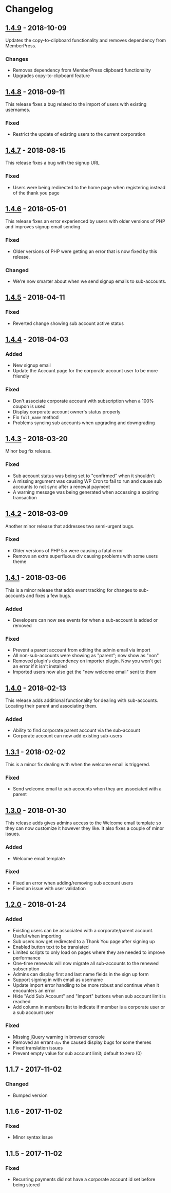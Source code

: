 # Changelog

## [1.4.9](https://github.com/caseproof/memberpress-corporate/releases/tag/1.4.9) - 2018-10-09

Updates the copy-to-clipboard functionality and removes dependency from
MemberPress.

### Changes

- Removes dependency from MemberPress clipboard functionality
- Upgrades copy-to-clipboard feature

## [1.4.8](https://github.com/caseproof/memberpress-corporate/releases/tag/1.4.8) - 2018-09-11

This release fixes a bug related to the import of users with existing usernames.

### Fixed

- Restrict the update of existing users to the current corporation

## [1.4.7](https://github.com/caseproof/memberpress-corporate/compare/1.4.6...1.4.7) - 2018-08-15

This release fixes a bug with the signup URL

### Fixed

-  Users were being redirected to the home page when registering instead of the thank you page

## [1.4.6](https://github.com/caseproof/memberpress-corporate/compare/1.4.5...1.4.6) - 2018-05-01

This release fixes an error experienced by users with older versions of PHP and
improves signup email sending.

### Fixed

- Older versions of PHP were getting an error that is now fixed by this release.

### Changed

- We're now smarter about when we send signup emails to sub-accounts.

## [1.4.5](https://github.com/caseproof/memberpress-corporate/compare/1.4.4...1.4.5) - 2018-04-11

### Fixed

- Reverted change showing sub account active status

## [1.4.4](https://github.com/caseproof/memberpress-corporate/compare/1.4.3...1.4.4) - 2018-04-03

### Added

- New signup email
- Update the Account page for the corporate account user to be more friendly

### Fixed

- Don't associate corporate account with subscription when a 100% coupon is used
- Display corporate account owner's status properly
- Fix `full_name` method
- Problems syncing sub accounts when upgrading and downgrading


## [1.4.3](https://github.com/caseproof/memberpress-corporate/compare/1.4.2...1.4.3) - 2018-03-20

Minor bug fix release.

### Fixed

- Sub account status was being set to "confirmed" when it shouldn't
- A missing argument was causing WP Cron to fail to run and cause sub accounts
  to not sync after a renewal payment
- A warning message was being generated when accessing a expiring transaction

## [1.4.2](https://github.com/caseproof/memberpress-corporate/compare/1.4.1...1.4.2) - 2018-03-09

Another minor release that addresses two semi-urgent bugs.

### Fixed

- Older versions of PHP 5.x were causing a fatal error
- Remove an extra superfluous div causing problems with some users theme

## [1.4.1](https://github.com/caseproof/memberpress-corporate/compare/1.4.0...1.4.1) - 2018-03-06

This is a minor release that adds event tracking for changes to sub-accounts and
fixes a few bugs.

### Added

- Developers can now see events for when a sub-account is added or removed

### Fixed

- Prevent a parent account from editing the admin email via import
- All non-sub-accounts were showing as "parent"; now show as "non"
- Removed plugin's dependency on importer plugin. Now you won't get an error if
  it isn't installed
- Imported users now also get the "new welcome email" sent to them

## [1.4.0](https://github.com/caseproof/memberpress-corporate/compare/1.3.1...1.4.0) - 2018-02-13

This release adds additional functionality for dealing with sub-accounts.
Locating their parent and associating them.

### Added

- Ability to find corporate parent account via the sub-account
- Corporate account can now add existing sub-users

## [1.3.1](https://github.com/caseproof/memberpress-corporate/compare/1.3.0...1.3.1) - 2018-02-02

This is a minor fix dealing with when the welcome email is triggered.

### Fixed

- Send welcome email to sub accounts when they are associated with a parent

## [1.3.0](https://github.com/caseproof/memberpress-corporate/compare/1.2.0...1.3.0) - 2018-01-30

This release adds gives admins access to the Welcome email template so they can
now customize it however they like. It also fixes a couple of minor issues.

### Added

- Welcome email template

### Fixed

- Fixed an error when adding/removing sub account users
- Fixed an issue with user validation

## [1.2.0](https://github.com/caseproof/memberpress-corporate/compare/1.1.7...1.2.0) - 2018-01-24
### Added

- Existing users can be associated with a corporate/parent account. Useful when
  importing
- Sub users now get redirected to a Thank You page after signing up
- Enabled button text to be translated
- Limited scripts to only load on pages where they are needed to improve
  performance
- One-time renewals will now migrate all sub-accounts to the renewed
  subscription
- Admins can display first and last name fields in the sign up form
- Support signing in with email as username
- Update import error handling to be more robust and continue when it encounters
  an error
- Hide "Add Sub Account" and "Import" buttons when sub account limit is reached
- Add column in members list to indicate if member is a corporate user or a sub
  account user

### Fixed

- Missing jQuery warning in browser console
- Removed an errant `div` the caused display bugs for some themes
- Fixed translation issues
- Prevent empty value for sub account limit; default to zero (0)

## 1.1.7 - 2017-11-02

### Changed

- Bumped version

## 1.1.6 - 2017-11-02
### Fixed

- Minor syntax issue

## 1.1.5 - 2017-11-02
### Fixed

- Recurring payments did not have a corporate account id set before being stored


